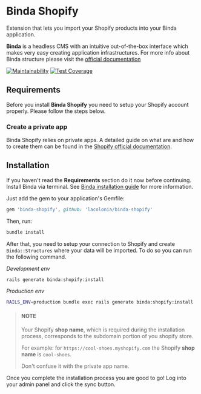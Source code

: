 # Binda Shopify
Extension that lets you import your Shopify products into your Binda application.

**Binda** is a headless CMS with an intuitive out-of-the-box interface which makes very easy creating application infrastructures. For more info about Binda structure please visit the [official documentation](http://www.rubydoc.info/gems/binda)

[![Maintainability](https://api.codeclimate.com/v1/badges/00f7b3a4bb33ea7637c2/maintainability)](https://codeclimate.com/github/lacolonia/binda-shopify/maintainability)
[![Test Coverage](https://api.codeclimate.com/v1/badges/00f7b3a4bb33ea7637c2/test_coverage)](https://codeclimate.com/github/lacolonia/binda-shopify/test_coverage)


## Requirements

Before you install **Binda Shopify** you need to setup your Shopify account properly. Please follow the steps below.

### Create a private app

Binda Shopify relies on private apps. A detailed guide on what are and how to create them can be found in the [Shopify official documentation](https://help.shopify.com/manual/apps/private-apps).

## Installation

If you haven't read the **Requirements** section do it now before continuing.
Install Binda via terminal. See [Binda installation guide](https://www.rubydoc.info/gems/binda#Installation) for more information.

Just add the gem to your application's Gemfile:

```ruby
gem 'binda-shopify', github: 'lacolonia/binda-shopify'
```

Then, run:

```bash
bundle install
```

After that, you need to setup your connection to Shopify and create `Binda::Structures` where your data will be imported. To do so you can run the following command.

_Development env_

```bash
rails generate binda:shopify:install
```

_Production env_

```bash
RAILS_ENV=production bundle exec rails generate binda:shopify:install
```

> #### NOTE
> 
> Your Shopify **shop name**, which is required during the installation process, corresponds to the subdomain portion of you shopify store. 
> 
> For example: for `https://cool-shoes.myshopify.com` the Shopify **shop name** is `cool-shoes`.
> 
> Don't confuse it with the private app name.

Once you complete the installation process you are good to go! Log into your admin panel and click the sync button.
